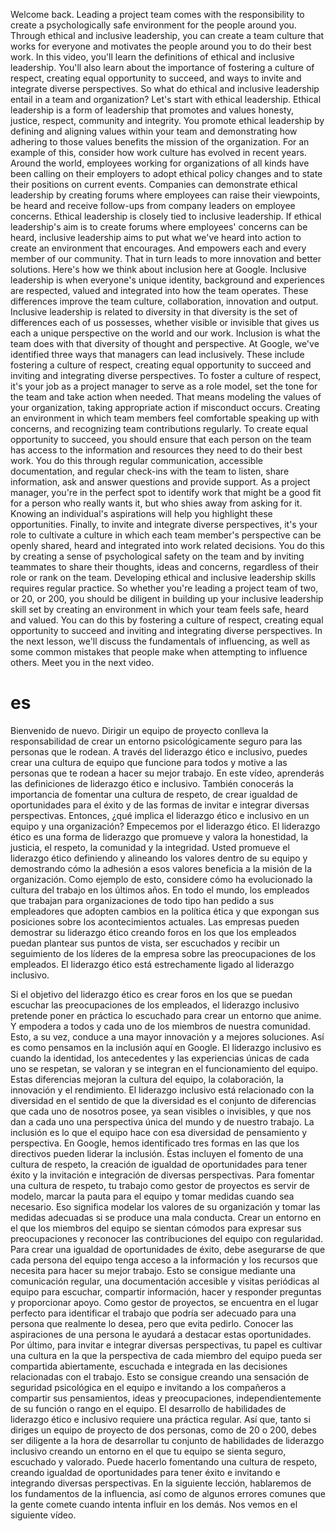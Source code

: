 
Welcome back. Leading a project team comes with the responsibility to create a psychologically safe environment for the people around you. Through ethical and inclusive leadership, you can create a team culture that works for everyone and motivates the people around you to do their best work.
In this video, you'll learn the definitions of ethical and inclusive leadership. You'll also learn about the importance of fostering a culture of respect, creating equal opportunity to succeed, and ways to invite and integrate diverse perspectives.
So what do ethical and inclusive leadership entail in a team and organization? Let's start with ethical leadership. Ethical leadership is a form of leadership that promotes and values honesty, justice, respect, community and integrity. You promote ethical leadership by defining and aligning values within your team and demonstrating how adhering to those values benefits the mission of the organization.
For an example of this, consider how work culture has evolved in recent years. Around the world, employees working for organizations of all kinds have been calling on their employers to adopt ethical policy changes and to state their positions on current events.
Companies can demonstrate ethical leadership by creating forums where employees can raise their viewpoints, be heard and receive follow-ups from company leaders on employee concerns. Ethical leadership is closely tied to inclusive leadership. If ethical leadership's aim is to create forums where employees' concerns can be heard, inclusive leadership aims to put what we've heard into action to create an environment that encourages. And empowers each and every member of our community. That in turn leads to more innovation and better solutions. Here's how we think about inclusion here at Google. Inclusive leadership is when everyone's unique identity, background and experiences are respected, valued and integrated into how the team operates. These differences improve the team culture, collaboration, innovation and output. Inclusive leadership is related to diversity in that diversity is the set of differences each of us possesses, whether visible or invisible that gives us each a unique perspective on the world and our work. Inclusion is what the team does with that diversity of thought and perspective.
At Google, we've identified three ways that managers can lead inclusively. These include fostering a culture of respect, creating equal opportunity to succeed and inviting and integrating diverse perspectives. To foster a culture of respect, it's your job as a project manager to serve as a role model, set the tone for the team and take action when needed. That means modeling the values of your organization, taking appropriate action if misconduct occurs. Creating an environment in which team members feel comfortable speaking up with concerns, and recognizing team contributions regularly. To create equal opportunity to succeed, you should ensure that each person on the team has access to the information and resources they need to do their best work. You do this through regular communication, accessible documentation, and regular check-ins with the team to listen, share information, ask and answer questions and provide support. As a project manager, you're in the perfect spot to identify work that might be a good fit for a person who really wants it, but who shies away from asking for it. Knowing an individual's aspirations will help you highlight these opportunities. Finally, to invite and integrate diverse perspectives, it's your role to cultivate a culture in which each team member's perspective can be openly shared, heard and integrated into work related decisions. You do this by creating a sense of psychological safety on the team and by inviting teammates to share their thoughts, ideas and concerns, regardless of their role or rank on the team.
Developing ethical and inclusive leadership skills requires regular practice. So whether you're leading a project team of two, or 20, or 200, you should be diligent in building up your inclusive leadership skill set by creating an environment in which your team feels safe, heard and valued.
You can do this by fostering a culture of respect, creating equal opportunity to succeed and inviting and integrating diverse perspectives.
In the next lesson, we'll discuss the fundamentals of influencing, as well as some common mistakes that people make when attempting to influence others. Meet you in the next video.

# es

Bienvenido de nuevo. Dirigir un equipo de proyecto conlleva la responsabilidad de crear un entorno psicológicamente seguro para las personas que le rodean. A través del liderazgo ético e inclusivo, puedes crear una cultura de equipo que funcione para todos y motive a las personas que te rodean a hacer su mejor trabajo.
En este vídeo, aprenderás las definiciones de liderazgo ético e inclusivo. También conocerás la importancia de fomentar una cultura de respeto, de crear igualdad de oportunidades para el éxito y de las formas de invitar e integrar diversas perspectivas.
Entonces, ¿qué implica el liderazgo ético e inclusivo en un equipo y una organización? Empecemos por el liderazgo ético. El liderazgo ético es una forma de liderazgo que promueve y valora la honestidad, la justicia, el respeto, la comunidad y la integridad. Usted promueve el liderazgo ético definiendo y alineando los valores dentro de su equipo y demostrando cómo la adhesión a esos valores beneficia a la misión de la organización.
Como ejemplo de esto, considere cómo ha evolucionado la cultura del trabajo en los últimos años. En todo el mundo, los empleados que trabajan para organizaciones de todo tipo han pedido a sus empleadores que adopten cambios en la política ética y que expongan sus posiciones sobre los acontecimientos actuales.
Las empresas pueden demostrar su liderazgo ético creando foros en los que los empleados puedan plantear sus puntos de vista, ser escuchados y recibir un seguimiento de los líderes de la empresa sobre las preocupaciones de los empleados. El liderazgo ético está estrechamente ligado al liderazgo inclusivo.

Si el objetivo del liderazgo ético es crear foros en los que se puedan escuchar las preocupaciones de los empleados, el liderazgo inclusivo pretende poner en práctica lo escuchado para crear un entorno que anime. Y empodera a todos y cada uno de los miembros de nuestra comunidad. Esto, a su vez, conduce a una mayor innovación y a mejores soluciones. Así es como pensamos en la inclusión aquí en Google. El liderazgo inclusivo es cuando la identidad, los antecedentes y las experiencias únicas de cada uno se respetan, se valoran y se integran en el funcionamiento del equipo. Estas diferencias mejoran la cultura del equipo, la colaboración, la innovación y el rendimiento. El liderazgo inclusivo está relacionado con la diversidad en el sentido de que la diversidad es el conjunto de diferencias que cada uno de nosotros posee, ya sean visibles o invisibles, y que nos dan a cada uno una perspectiva única del mundo y de nuestro trabajo. La inclusión es lo que el equipo hace con esa diversidad de pensamiento y perspectiva.
En Google, hemos identificado tres formas en las que los directivos pueden liderar la inclusión. Éstas incluyen el fomento de una cultura de respeto, la creación de igualdad de oportunidades para tener éxito y la invitación e integración de diversas perspectivas. Para fomentar una cultura de respeto, tu trabajo como gestor de proyectos es servir de modelo, marcar la pauta para el equipo y tomar medidas cuando sea necesario. Eso significa modelar los valores de su organización y tomar las medidas adecuadas si se produce una mala conducta. Crear un entorno en el que los miembros del equipo se sientan cómodos para expresar sus preocupaciones y reconocer las contribuciones del equipo con regularidad. Para crear una igualdad de oportunidades de éxito, debe asegurarse de que cada persona del equipo tenga acceso a la información y los recursos que necesita para hacer su mejor trabajo. Esto se consigue mediante una comunicación regular, una documentación accesible y visitas periódicas al equipo para escuchar, compartir información, hacer y responder preguntas y proporcionar apoyo. Como gestor de proyectos, se encuentra en el lugar perfecto para identificar el trabajo que podría ser adecuado para una persona que realmente lo desea, pero que evita pedirlo. Conocer las aspiraciones de una persona le ayudará a destacar estas oportunidades. Por último, para invitar e integrar diversas perspectivas, tu papel es cultivar una cultura en la que la perspectiva de cada miembro del equipo pueda ser compartida abiertamente, escuchada e integrada en las decisiones relacionadas con el trabajo. Esto se consigue creando una sensación de seguridad psicológica en el equipo e invitando a los compañeros a compartir sus pensamientos, ideas y preocupaciones, independientemente de su función o rango en el equipo.
El desarrollo de habilidades de liderazgo ético e inclusivo requiere una práctica regular. Así que, tanto si diriges un equipo de proyecto de dos personas, como de 20 o 200, debes ser diligente a la hora de desarrollar tu conjunto de habilidades de liderazgo inclusivo creando un entorno en el que tu equipo se sienta seguro, escuchado y valorado.
Puede hacerlo fomentando una cultura de respeto, creando igualdad de oportunidades para tener éxito e invitando e integrando diversas perspectivas.
En la siguiente lección, hablaremos de los fundamentos de la influencia, así como de algunos errores comunes que la gente comete cuando intenta influir en los demás. Nos vemos en el siguiente vídeo.